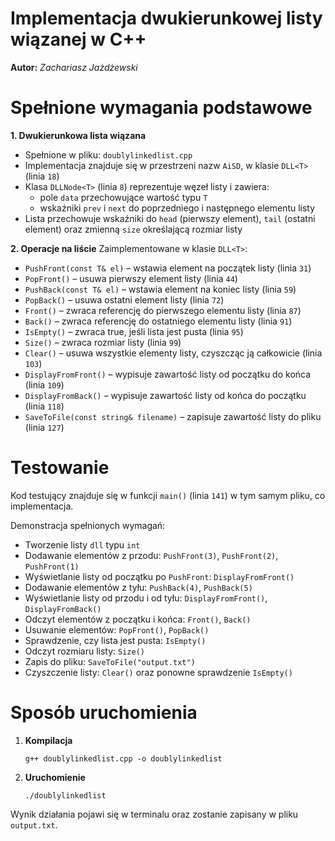 # Implementacja dwukierunkowej listy wiązanej w C++
**Autor:** *Zachariasz Jażdżewski*

# Spełnione wymagania podstawowe
**1. Dwukierunkowa lista wiązana**
- Spełnione w pliku: `doublylinkedlist.cpp`
- Implementacja znajduje się w przestrzeni nazw `AiSD`, w klasie `DLL<T>` (linia `18`)
- Klasa `DLLNode<T>` (linia `8`) reprezentuje węzeł listy i zawiera:
  - pole `data` przechowujące wartość typu `T`
  - wskaźniki `prev` i `next` do poprzedniego i następnego elementu listy
- Lista przechowuje wskaźniki do `head` (pierwszy element), `tail` (ostatni element) oraz zmienną `size` określającą rozmiar listy

**2. Operacje na liście**
Zaimplementowane w klasie `DLL<T>`:
- `PushFront(const T& el)` – wstawia element na początek listy (linia `31`)
- `PopFront()` – usuwa pierwszy element listy (linia `44`)
- `PushBack(const T& el)` – wstawia element na koniec listy (linia `59`)
- `PopBack()` – usuwa ostatni element listy (linia `72`)
- `Front()` – zwraca referencję do pierwszego elementu listy (linia `87`)
- `Back()` – zwraca referencję do ostatniego elementu listy (linia `91`)
- `IsEmpty()` – zwraca true, jeśli lista jest pusta (linia `95`)
- `Size()` – zwraca rozmiar listy (linia `99`)
- `Clear()` – usuwa wszystkie elementy listy, czyszcząc ją całkowicie (linia `103`)
- `DisplayFromFront()` – wypisuje zawartość listy od początku do końca (linia `109`)
- `DisplayFromBack()` – wypisuje zawartość listy od końca do początku (linia `118`)
- `SaveToFile(const string& filename)` – zapisuje zawartość listy do pliku (linia `127`)

# Testowanie
Kod testujący znajduje się w funkcji `main()` (linia `141`) w tym samym pliku, co implementacja.

Demonstracja spełnionych wymagań:
- Tworzenie listy `dll` typu `int`
- Dodawanie elementów z przodu: `PushFront(3)`, `PushFront(2)`, `PushFront(1)`
- Wyświetlanie listy od początku po `PushFront`: `DisplayFromFront()`
- Dodawanie elementów z tyłu: `PushBack(4)`, `PushBack(5)`
- Wyświetlanie listy od przodu i od tyłu: `DisplayFromFront()`, `DisplayFromBack()`
- Odczyt elementów z początku i końca: `Front()`, `Back()`
- Usuwanie elementów: `PopFront()`, `PopBack()`
- Sprawdzenie, czy lista jest pusta: `IsEmpty()`
- Odczyt rozmiaru listy: `Size()`
- Zapis do pliku: `SaveToFile("output.txt")`
- Czyszczenie listy: `Clear()` oraz ponowne sprawdzenie `IsEmpty()`

# Sposób uruchomienia
1. **Kompilacja**
	```
	g++ doublylinkedlist.cpp -o doublylinkedlist
	```
2. **Uruchomienie**
	```
	./doublylinkedlist
	```

Wynik działania pojawi się w terminalu oraz zostanie zapisany w pliku `output.txt`.
